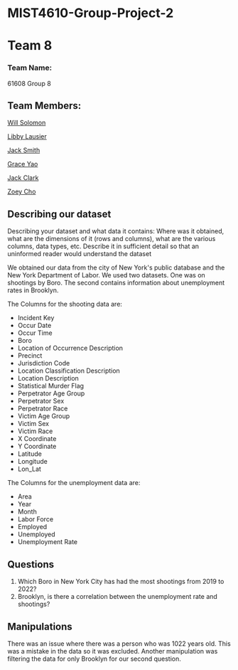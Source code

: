 # MIST4610-Group-Project-2
# Team 8

### Team Name:

61608 Group 8

## Team Members:

[Will Solomon](https://github.com/Willtsolomon)

[Libby Lausier](https://github.com/libbylausier)

[Jack Smith](https://github.com/jacklsmith14)

[Grace Yao](https://github.com/graceyao2)

[Jack Clark](https://github.com/JackClark12)

[Zoey Cho](https://github.com/hc29584)


## Describing our dataset
Describing your dataset and what data it contains:
Where was it obtained, what are the dimensions of it (rows and columns), what are the various
columns, data types, etc. Describe it in sufficient detail so that an uninformed reader would
understand the dataset

We obtained our data from the city of New York's public database and the New York Department of Labor. 
We used two datasets. One was on shootings by Boro. The second contains information about unemployment rates in Brooklyn.

The Columns for the shooting data are:

- Incident Key 
- Occur Date
- Occur Time
- Boro
- Location of Occurrence Description
- Precinct
- Jurisdiction Code
- Location Classification Description
- Location Description
- Statistical Murder Flag
- Perpetrator Age Group
- Perpetrator Sex
- Perpetrator Race
- Victim Age Group
- Victim Sex
- Victim Race
- X Coordinate
- Y Coordinate
- Latitude
- Longitude
- Lon_Lat

The Columns for the unemployment data are:

- Area
- Year
- Month
- Labor Force
- Employed
- Unemployed
- Unemployment Rate








## Questions
 1. Which Boro in New York City has had the most shootings from 2019 to 2022?
 2. Brooklyn, is there a correlation between the unemployment rate and shootings?

## Manipulations

There was an issue where there was a person who was 1022 years old. This was a mistake in the data so it was excluded. Another manipulation was filtering the data for only Brooklyn for our second question.
